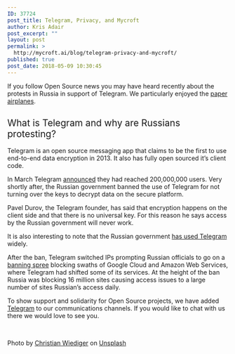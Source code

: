 ```yaml
---
ID: 37724
post_title: Telegram, Privacy, and Mycroft
author: Kris Adair
post_excerpt: ""
layout: post
permalink: >
  http://mycroft.ai/blog/telegram-privacy-and-mycroft/
published: true
post_date: 2018-05-09 10:30:45
---
```

<span style="font-weight: 400;">If you follow Open Source news you may have heard recently about the protests in Russia in support of Telegram. We particularly enjoyed the <a href="https://www.nytimes.com/2018/05/02/world/europe/telegram-iran-russia.html" target="_blank" rel="noopener">paper airplanes</a>. </span>
<h2><span style="font-weight: 400;">What is Telegram and why are Russians protesting?</span></h2>
<span style="font-weight: 400;">Telegram is an open source messaging app that claims to be the first to use end-to-end data encryption in 2013. It also has fully open sourced it’s client code.</span>

<span style="font-weight: 400;">In March Telegram <a href="https://telegram.org/blog/200-million" target="_blank" rel="noopener">announced</a> they had reached 200,000,000 users. Very shortly after, the Russian government banned the use of Telegram for not turning over the keys to decrypt data on the secure platform.</span>

<span style="font-weight: 400;">Pavel Durov, the Telegram founder, has said that encryption happens on the client side and that there is no universal key. For this reason he says access by the Russian government will never work.</span>

<span style="font-weight: 400;">It is also interesting to note that the Russian government <a href="https://www.nytimes.com/2018/04/13/world/europe/russia-telegram-encryption.html" target="_blank" rel="noopener">has used Telegram</a> widely.</span>

<span style="font-weight: 400;">After the ban, Telegram switched IPs prompting Russian officials to go on a <a href="https://www.bleepingcomputer.com/news/government/russia-bans-18-million-amazon-and-google-ips-in-attempt-to-block-telegram/" target="_blank" rel="noopener">banning spree</a> blocking swaths of Google Cloud and Amazon Web Services, where Telegram had shifted some of its services. At the height of the ban Russia was blocking 16 million sites causing access issues to a large number of sites Russian’s access daily.</span>

<span style="font-weight: 400;">To show support and solidarity for Open Source projects, we have added <a href="https://t.me/mycroft_ai" target="_blank" rel="noopener">Telegram</a> to our communications channels. If you would like to chat with us there we would love to see you.</span>

&nbsp;

<span style="font-weight: 400;">Photo by </span><a href="https://unsplash.com/photos/GWkioAj5aB4?utm_source=unsplash&amp;utm_medium=referral&amp;utm_content=creditCopyText" target="_blank" rel="noopener"><span style="font-weight: 400;">Christian Wiediger</span></a><span style="font-weight: 400;"> on </span><a href="https://unsplash.com/search/photos/telegram?utm_source=unsplash&amp;utm_medium=referral&amp;utm_content=creditCopyText" target="_blank" rel="noopener"><span style="font-weight: 400;">Unsplash</span></a>